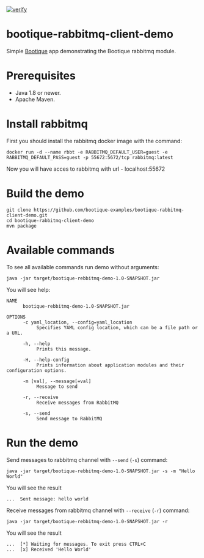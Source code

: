 [![verify](https://github.com/bootique-examples/bootique-rabbitmq-client-demo/actions/workflows/verify.yml/badge.svg)](https://github.com/bootique-examples/bootique-rabbitmq-client-demo/actions/workflows/verify.yml)
# bootique-rabbitmq-client-demo

Simple [Bootique](http://bootique.io) app demonstrating the Bootique rabbitmq  module.


# Prerequisites
* Java 1.8 or newer.
* Apache Maven.

# Install rabbitmq
First you should install the rabbitmq docker image with the command:

```
docker run -d --name rbbt -e RABBITMQ_DEFAULT_USER=guest -e RABBITMQ_DEFAULT_PASS=guest -p 55672:5672/tcp rabbitmq:latest
```
 Now you will have acces to rabbitmq with url - localhost:55672


# Build the demo

```
git clone https://github.com/bootique-examples/bootique-rabbitmq-client-demo.git
cd bootique-rabbitmq-client-demo
mvn package
```
# Available commands

To see all available commands run demo without arguments:

```
java -jar target/bootique-rebbitmq-demo-1.0-SNAPSHOT.jar
```

You will see help:

```
NAME
      bootique-rebbitmq-demo-1.0-SNAPSHOT.jar

OPTIONS
      -c yaml_location, --config=yaml_location
           Specifies YAML config location, which can be a file path or a URL.

      -h, --help
           Prints this message.

      -H, --help-config
           Prints information about application modules and their configuration options.

      -m [val], --message[=val]
           Message to send

      -r, --receive
           Receive messages from RabbitMQ

      -s, --send
           Send message to RabbitMQ
```

# Run the demo

Send messages to rabbitmq channel with `--send` (`-s`) command:

```
java -jar target/bootique-rebbitmq-demo-1.0-SNAPSHOT.jar -s -m "Hello World"
```

You will see the result

```
...  Sent message: hello world
```

Receive messages from rabbitmq channel with `--receive` (`-r`) command:
```
java -jar target/bootique-rebbitmq-demo-1.0-SNAPSHOT.jar -r
```

You will see the result
```
...  [*] Waiting for messages. To exit press CTRL+C
...  [x] Received 'Hello World'
```
